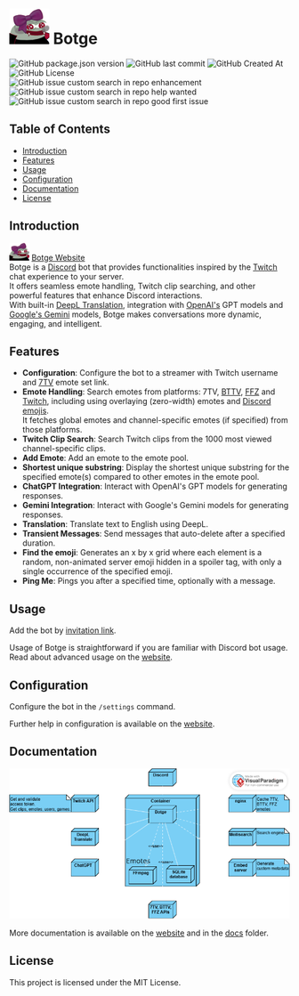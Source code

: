 <!-- @format -->

# ![Botge Website Logo](assets/peepoCuteHalloween2x.png) Botge

![GitHub package.json version](https://img.shields.io/github/package-json/v/Tresster/Botge)
![GitHub last commit](https://img.shields.io/github/last-commit/Tresster/Botge)
![GitHub Created At](https://img.shields.io/github/created-at/Tresster/Botge)
![GitHub License](https://img.shields.io/github/license/Tresster/Botge)  
![GitHub issue custom search in repo enhancement](https://img.shields.io/github/issues-search/Tresster/Botge?query=label%3Aenhancement&label=enhancement%20issues)
![GitHub issue custom search in repo help wanted](https://img.shields.io/github/issues-search/Tresster/Botge?query=label%3A%22help%20wanted%22&label=help%20wanted%20issues)
![GitHub issue custom search in repo good first issue](https://img.shields.io/github/issues-search/Tresster/Botge?query=label%3A%22good%20first%20issue%22&label=good%20first%20issues)

## Table of Contents

- [Introduction](#introduction)
- [Features](#features)
- [Usage](#usage)
- [Configuration](#configuration)
- [Documentation](#documentation)
- [License](#license)

## Introduction

![Botge Website Logo](assets/peepoCuteHalloween1x.png) [Botge Website](https://botge.gitbook.io)  
Botge is a [Discord](https://discord.com) bot that provides functionalities inspired by the [Twitch](https://www.twitch.tv) chat experience to your server.  
It offers seamless emote handling, Twitch clip searching, and other powerful features that enhance Discord interactions.  
With built-in [DeepL Translation](https://www.deepl.com/en/products/translator), integration with [OpenAI's](https://openai.com) GPT models and [Google's Gemini](https://gemini.google.com) models, Botge makes conversations more dynamic, engaging, and intelligent.

## Features

- **Configuration**: Configure the bot to a streamer with Twitch username and [7TV](https://7tv.app) emote set link.
- **Emote Handling**: Search emotes from platforms: 7TV, [BTTV](https://betterttv.com), [FFZ](https://www.frankerfacez.com) and [Twitch](https://www.twitch.tv), including using overlaying (zero-width) emotes and [Discord emojis](https://github.com/jdecked/twemoji).\
  It fetches global emotes and channel-specific emotes (if specified) from those platforms.
- **Twitch Clip Search**: Search Twitch clips from the 1000 most viewed channel-specific clips.
- **Add Emote**: Add an emote to the emote pool.
- **Shortest unique substring**: Display the shortest unique substring for the specified emote(s) compared to other emotes in the emote pool.
- **ChatGPT Integration**: Interact with OpenAI's GPT models for generating responses.
- **Gemini Integration**: Interact with Google's Gemini models for generating responses.
- **Translation**: Translate text to English using DeepL.
- **Transient Messages**: Send messages that auto-delete after a specified duration.
- **Find the emoji**: Generates an x by x grid where each element is a random, non-animated server emoji hidden in a spoiler tag, with only a single occurrence of the specified emoji.
- **Ping Me**: Pings you after a specified time, optionally with a message.

## Usage

Add the bot by [invitation link](https://discord.com/oauth2/authorize?client_id=1298983961992757328).

Usage of Botge is straightforward if you are familiar with Discord bot usage.  
Read about advanced usage on the [website](https://botge.gitbook.io/botge/getting-started/usage).

## Configuration

Configure the bot in the `/settings` command.

Further help in configuration is available on the [website](https://botge.gitbook.io/botge/getting-started/configuration).

## Documentation

![Docker docks](docs/Docker.png)

More documentation is available on the [website](https://botge.gitbook.io/botge/documentation/documentation) and in the [docs](docs) folder.

## License

This project is licensed under the MIT License.
